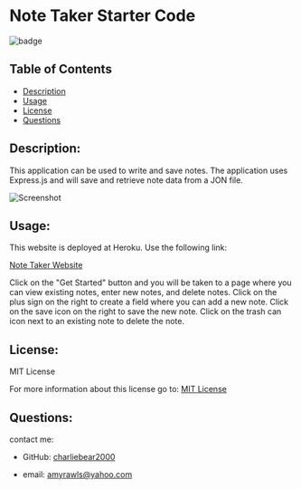 # Note Taker Starter Code

![badge](https://img.shields.io/badge/License-MIT-yellow.svg)

## Table of Contents
- [Description](#description)
- [Usage](#usage)
- [License](#license)
- [Questions](#questions)

## Description:

This application can be used to write and save notes. The application uses Express.js and will save and retrieve note data from a JON file.

![Screenshot](https://user-images.githubusercontent.com/99057802/167524502-32a68de4-301f-4427-bf80-8dd27745e81d.png)

## Usage:
  
This website is deployed at Heroku. Use the following link:

[Note Taker Website](https://limitless-everglades-40036.herokuapp.com/)

Click on the "Get Started" button and you will be taken to a page where you can view existing notes, enter new notes, and delete notes. Click on the plus sign on the right to create a field where you can add a new note. Click on the save icon on the right to save the new note. Click on the trash can icon next to an existing note to delete the note.

## License:
MIT License

For more information about this license go to: [MIT License](https://choosealicense.com/licenses/mit//gpl-3.0/)

## Questions:
contact me:

- GitHub: [charliebear2000](https://github.com/charliebear2000)

- email: amyrawls@yahoo.com

  
